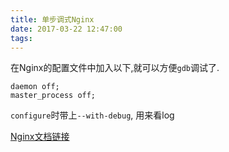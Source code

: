 ```yaml
---
title: 单步调式Nginx
date: 2017-03-22 12:47:00
tags:
---
```


在Nginx的配置文件中加入以下,就可以方便`gdb`调试了.
```
daemon off;
master_process off;
```

`configure`时带上`--with-debug`, 用来看log

[Nginx文档链接](http://nginx.org/en/docs/ngx_core_module.html)